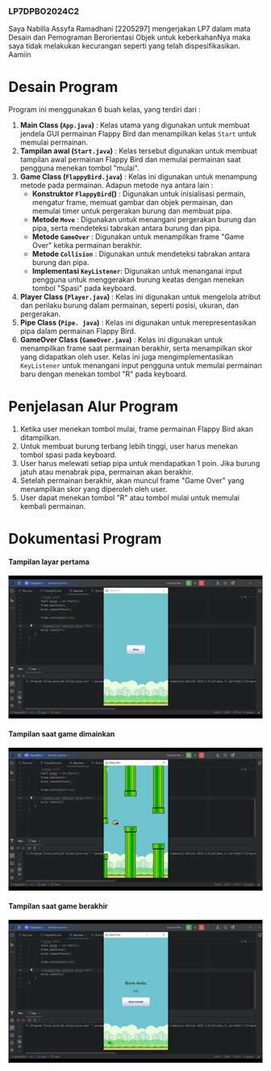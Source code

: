 ### LP7DPBO2024C2
Saya Nabilla Assyfa Ramadhani [2205297] mengerjakan LP7 dalam mata Desain dan Pemograman Berorientasi Objek untuk keberkahanNya maka saya tidak melakukan kecurangan seperti yang telah dispesifikasikan. Aamiin

# Desain Program
Program ini menggunakan 6 buah kelas, yang terdiri dari :
1. **Main Class (`App.java`)** : Kelas utama yang digunakan untuk membuat jendela GUI permainan Flappy Bird dan menampilkan kelas `Start` untuk memulai permainan.
2. **Tampilan awal (`Start.java`)** : Kelas tersebut digunakan untuk membuat tampilan awal permainan Flappy Bird dan memulai permainan saat pengguna menekan tombol "mulai".
3. **Game Class (`FlappyBird.java`)** : Kelas ini digunakan untuk menampung metode pada permainan. Adapun metode nya antara lain :<br> 
    - **Konstruktor `FlappyBird`()** : Digunakan untuk inisialisasi permain, mengatur frame, memuat gambar dan objek permainan, dan memulai timer untuk pergerakan burung dan membuat pipa.
    - **Metode `Move`** : Digunakan untuk menangani pergerakan burung dan pipa, serta mendeteksi tabrakan antara burung dan pipa.
    - **Metode `GameOver`** : Digunakan untuk menampilkan frame "Game Over" ketika permainan berakhir.
    - **Metode `Collision`** : Digunakan untuk mendeteksi tabrakan antara burung dan pipa.
    - **Implementasi `KeyListener`**: Digunakan untuk menanganai input pengguna untuk menggerakan burung keatas dengan menekan tombol "Spasi" pada keyboard.
4. **Player Class (`Player.java`)** : Kelas ini digunakan untuk mengelola atribut dan perilaku burung dalam permainan, seperti posisi, ukuran, dan pergerakan. 
5. **Pipe Class (`Pipe. java`)** : Kelas ini digunakan untuk merepresentasikan pipa dalam permainan Flappy Bird.
6. **GameOver Class (`GameOver.java`)** : Kelas ini digunakan untuk menampilkan frame saat permainan berakhir, serta menampilkan skor yang didapatkan oleh user. Kelas ini juga mengimplementasikan `KeyListener` untuk menangani input pengguna untuk memulai permainan baru dengan menekan tombol "R" pada keyboard.

# Penjelasan Alur Program
1. Ketika user menekan tombol mulai, frame permainan Flappy Bird akan ditampilkan.
2. Untuk membuat burung terbang lebih tinggi, user harus menekan tombol spasi pada keyboard.
3. User harus melewati setiap pipa untuk mendapatkan 1 poin. Jika burung jatuh atau menabrak pipa, permainan akan berakhir.
4. Setelah permainan berakhir, akan muncul frame "Game Over" yang menampilkan skor yang diperoleh oleh user.
5. User dapat menekan tombol "R" atau tombol mulai untuk memulai kembali permainan.

# Dokumentasi Program

#### Tampilan layar pertama
![alt text](Screenshot/Start.png)
#### Tampilan saat game dimainkan
![alt text](Screenshot/Game.png)
#### Tampilan saat game berakhir
![alt text](Screenshot/GameOver.png)
